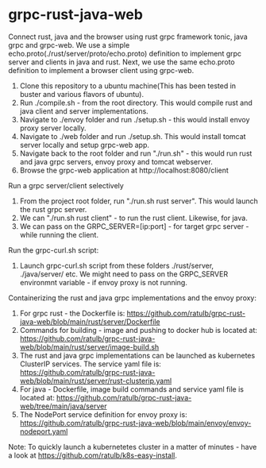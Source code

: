 # grpc-rust-java-web
Connect rust, java and the browser using rust grpc framework tonic, java grpc and grpc-web. We use a simple echo.proto(./rust/server/proto/echo.proto) definition to implement grpc server and clients in java and rust. Next, we use the same echo.proto definition to implement a browser client using grpc-web. 


1) Clone this repository to a ubuntu machine(This has been tested in buster and various flavors of ubuntu).
2) Run ./compile.sh - from the root directory. This would compile rust and java client and server implementations.
3) Navigate to ./envoy folder and run ./setup.sh - this would install envoy proxy server locally.
4) Navigate to ./web folder and run ./setup.sh. This would install tomcat server locally and setup grpc-web app.
5) Navigate back to the root folder and run "./run.sh" - this would run rust and java grpc servers, envoy proxy and tomcat webserver.
6) Browse the grpc-web application at http://localhost:8080/client

Run a grpc server/client selectively

1. From the project root folder, run "./run.sh rust server". This would launch the rust grpc server.
2. We can "./run.sh rust client" - to run the rust client. Likewise, for java.
3. We can pass on the GRPC_SERVER=[ip:port] - for target grpc server - while running the client.

Run the grpc-curl.sh script:

1. Launch grpc-curl.sh script from these folders ./rust/server, ./java/server/ etc. We might need to pass on the GRPC_SERVER environmnt variable - if envoy proxy is not running.

Containerizing the rust and java grpc implementations and the envoy proxy:

1. For grpc rust - the Dockerfile is: https://github.com/ratulb/grpc-rust-java-web/blob/main/rust/server/Dockerfile
2. Commands for building - image and pushing to docker hub is located at: https://github.com/ratulb/grpc-rust-java-web/blob/main/rust/server/image-build.sh
3. The rust and java grpc implementations can be launched as kubernetes ClusterIP services. The service yaml file is: https://github.com/ratulb/grpc-rust-java-web/blob/main/rust/server/rust-clusterip.yaml
4. For java - Dockerfile, image build commands and service  yaml file is located at: https://github.com/ratulb/grpc-rust-java-web/tree/main/java/server
5. The NodePort service definition for envoy proxy is: https://github.com/ratulb/grpc-rust-java-web/blob/main/envoy/envoy-nodeport.yaml

Note: To quickly launch a kubernetetes cluster in a matter of minutes - have a look at https://github.com/ratulb/k8s-easy-install.


